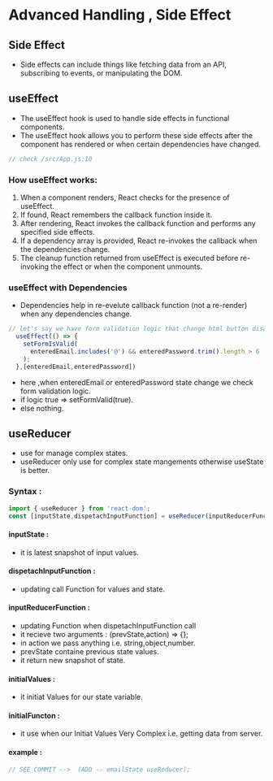 # Advanced Handling , Side Effect
## Side Effect
- Side effects can include things like fetching data from an API, subscribing to events, or manipulating the DOM.
## useEffect
- The useEffect hook is used to handle side effects in functional components.
- The useEffect hook allows you to perform these side effects after the component has rendered or when certain dependencies have changed.
```js
// check /src/App.js:10
```
### How useEffect works:
1. When a component renders, React checks for the presence of useEffect.
2. If found, React remembers the callback function inside it.
3. After rendering, React invokes the callback function and performs any specified side effects.
4. If a dependency array is provided, React re-invokes the callback when the dependencies change.
5. The cleanup function returned from useEffect is executed before re-invoking the effect or when the component unmounts.

### useEffect with Dependencies
- Dependencies help in re-evelute callback function (not a re-render) when any dependencies change.
```js
// let's say we have form validation logic that change html button disable props we want to check that logic when the login inputs change.
  useEffect(() => {
    setFormIsValid(
      enteredEmail.includes('@') && enteredPassword.trim().length > 6
    );
  },[enteredEmail,enteredPassword])
```
- here ,when enteredEmail or enteredPassword state change we check form validation logic.
- if logic true => setFormValid(true).
- else nothing.

## useReducer
- use for manage complex states.
- useReducer only use for complex state mangements otherwise useState is better.
### Syntax : 
```js
import { useReducer } from 'react-dom';
const [inputState,dispetachInputFunction] = useReducer(inputReducerFunction,initialValues,initialFunction);
```
#### inputState : 
- it is latest snapshot of input values.
#### dispetachInputFunction :
- updating call Function for values and state.
#### inputReducerFunction :
- updating Function when dispetachInputFunction call
- it recieve two arguments : (prevState,action) => {};
- in action we pass anything i.e. string,object,number.
- prevState containe previous state values.
- it return new snapshot of state.
#### initialValues : 
- it initiat Values for our state variable.
#### initialFuncton : 
- it use when our Initiat Values Very Complex i.e. getting data from server.
#### example :
```js
// SEE COMMIT -->  (ADD -- emailState useReducer);
```

